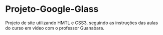 # Projeto-Google-Glass
Projeto de site utilizando HMTL e CSS3, seguindo as instruções das aulas do curso em vídeo com o professor Guanabara.

